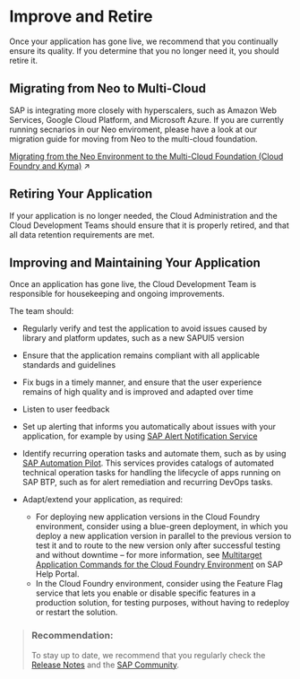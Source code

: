 <!-- loio89ffeab7ea7742fd9a1ad2de4970b077 -->

# Improve and Retire

Once your application has gone live, we recommend that you continually ensure its quality. If you determine that you no longer need it, you should retire it.

 <a name="loio13cbe434ce0a48bca14f1112f3db52b7"/>

<!-- loio13cbe434ce0a48bca14f1112f3db52b7 -->

## Migrating from Neo to Multi-Cloud

SAP is integrating more closely with hyperscalers, such as Amazon Web Services, Google Cloud Platform, and Microsoft Azure. If you are currently running secnarios in our Neo enviroment, please have a look at our migration guide for moving from Neo to the multi-cloud foundation.

[Migrating from the Neo Environment to the Multi-Cloud Foundation (Cloud Foundry and Kyma)](https://help.sap.com/viewer/b017fc4f944e4eb5b31501b3d1b6a1f0/Cloud/en-US/aae4e0ae1cdf434b908c3c8cf3ea942a.html "Learn why and how to migrate your scenarios on SAP Business Technology Platform (SAP BTP) from the Neo environment to the multi-cloud foundation.") :arrow_upper_right:

 <a name="loio06deb3339dfa4b91aa8ed99a3018303d"/>

<!-- loio06deb3339dfa4b91aa8ed99a3018303d -->

## Retiring Your Application

If your application is no longer needed, the Cloud Administration and the Cloud Development Teams should ensure that it is properly retired, and that all data retention requirements are met.

 <a name="loio069ff72db3624ea3ba06582ad65e3996"/>

<!-- loio069ff72db3624ea3ba06582ad65e3996 -->

## Improving and Maintaining Your Application

Once an application has gone live, the Cloud Development Team is responsible for housekeeping and ongoing improvements.

The team should:

-   Regularly verify and test the application to avoid issues caused by library and platform updates, such as a new SAPUI5 version
-   Ensure that the application remains compliant with all applicable standards and guidelines
-   Fix bugs in a timely manner, and ensure that the user experience remains of high quality and is improved and adapted over time
-   Listen to user feedback

-   Set up alerting that informs you automatically about issues with your application, for example by using [SAP Alert Notification Service](https://help.sap.com/viewer/product/ALERT_NOTIFICATION/Cloud)

-   Identify recurring operation tasks and automate them, such as by using [SAP Automation Pilot](https://help.sap.com/viewer/product/AUTOMATION_PILOT/Cloud/en-US). This services provides catalogs of automated technical operation tasks for handling the lifecycle of apps running on SAP BTP, such as for alert remediation and recurring DevOps tasks.

-   Adapt/extend your application, as required:

    -   For deploying new application versions in the Cloud Foundry environment, consider using a blue-green deployment, in which you deploy a new application version in parallel to the previous version to test it and to route to the new version only after successful testing and without downtime – for more information, see [Multitarget Application Commands for the Cloud Foundry Environment](https://help.sap.com/doc/65de2977205c403bbc107264b8eccf4b/Cloud/en-US/65ddb1b51a0642148c6b468a759a8a2e.html) on SAP Help Portal.
    -   In the Cloud Foundry environment, consider using the Feature Flag service that lets you enable or disable specific features in a production solution, for testing purposes, without having to redeploy or restart the solution.



> ### Recommendation:  
> To stay up to date, we recommend that you regularly check the [Release Notes](https://help.sap.com/doc/43b304f99a8145809c78f292bfc0bc58/Cloud/en-US/98bf747111574187a7c76f8ced51cfeb.html) and the [SAP Community](https://www.sap.com/community/topic/cloud-platform.html).

